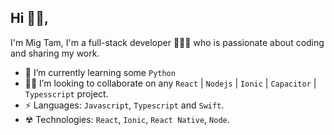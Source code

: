 ## Hi 👋🏻, 
I'm Mig Tam, I'm a full-stack developer 👨🏻‍💻 who is passionate about coding and sharing my work.

- 📖 I’m currently learning some `Python`
- 💪🏻 I’m looking to collaborate on any `React` | `Nodejs` | `Ionic` | `Capacitor` | `Typesscript` project.
- ⚡ Languages: `Javascript`, `Typescript` and `Swift`.
- ☢︎ Technologies: `React`, `Ionic`, `React Native`, `Node`.
